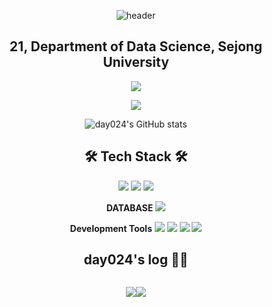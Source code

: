 <div align="center">

![header](https://capsule-render.vercel.app/api?type=waving&color=gradient&&height=300&section=header&text=Welcome%20to%20%20day024%20's%20GitHub🍀&fontSize=40&animation=twinkling)

<p>
  
  ## 21, Department of Data Science, Sejong University 

</p>

<p>
  <a href="https://hits.seeyoufarm.com"><img src="https://hits.seeyoufarm.com/api/count/incr/badge.svg?url=https%3A%2F%2Fgithub.com%2Fday024%2Fhit-counter&count_bg=%23D8ACF0&title_bg=%23555555&icon=&icon_color=%23E7E7E7&title=hits&edge_flat=false" /></a>
</p>

<p>
  <img src="https://github-readme-stats.vercel.app/api/top-langs/?username=day024&layout=compact" />
  
  ![day024's GitHub stats](https://github-readme-stats.vercel.app/api?username=day024&show_icons=true&theme=radical)
  
</p>

<p>

## 🛠 Tech Stack 🛠

<img src="https://img.shields.io/badge/Python-3776AB?style=flat&logo=Python&logoColor=white"/></a>
<img src="https://img.shields.io/badge/c-A8B9CC?style=flat&logo=c&logoColor=white"/></a>
<img src="https://img.shields.io/badge/Java-007396?style=flat&logo=Java&logoColor=white"/></a>

**DATABASE**
<img src="https://img.shields.io/badge/postgresql-4169E1?style=flat&logo=postgresql&logoColor=white"/></a>

**Development Tools**
<img src="https://img.shields.io/badge/anaconda-44A833?style=flat&logo=anaconda&logoColor=white"/></a>
<img src="https://img.shields.io/badge/intellijidea-000000?style=flat&logo=intellijidea&logoColor=white"/></a>
<img src="https://img.shields.io/badge/visualstudio-5C2D91?style=flat&logo=visualstudio&logoColor=white"/></a>
<img src="https://img.shields.io/badge/visualstudiocode-007ACC?style=flat&logo=visualstudiocode&logoColor=white"/></a>
</p>

<p>

## day024's log 👩‍💻

</p>

<div style="display: flex; flex-direction: row; justify-content: center;">

 <p>
   <a href="https://velog.io/@day024"><img src="https://velog-readme-stats.vercel.app/api/badge?name=day024" /></a>
 </p>
 
 <p>
   <a href="https://github.com/day024/velog-readme-stats"><img src="https://velog-readme-stats.vercel.app/api?name=day024" /></a>
 </p>

</div>

</div>
